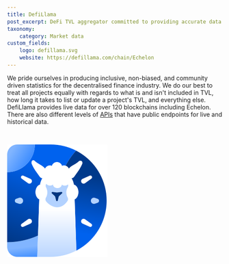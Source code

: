 ```yaml
---
title: DefiLlama
post_excerpt: DeFi TVL aggregator committed to providing accurate data with transparency and without ads
taxonomy:
    category: Market data
custom_fields:
    logo: defillama.svg
    website: https://defillama.com/chain/Echelon
---
```

We pride ourselves in producing inclusive, non-biased, and community driven statistics for the decentralised finance industry. We do our best to treat all projects equally with regards to what is and isn't included in TVL, how long it takes to list or update a project's TVL, and everything else.
DefiLlama provides live data for over 120 blockchains including Echelon. There are also different levels of [APIs](https://defillama.com/docs/api) that have public endpoints for live and historical data.

&nbsp;

[![defillama](/_images/defillama.svg "DefiLlama")](https://defillama.com/chain/Echelon)
